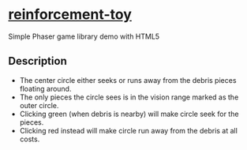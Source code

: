 # [reinforcement-toy](https://elijas.github.io/reinforcement-toy)
Simple Phaser game library demo with HTML5
## Description

- The center circle either seeks or runs away from the debris pieces floating around.
- The only pieces the circle sees is in the vision range marked as the outer circle.
- Clicking green (when debris is nearby) will make circle seek for the pieces.
- Clicking red instead will make circle run away from the debris at all costs.

